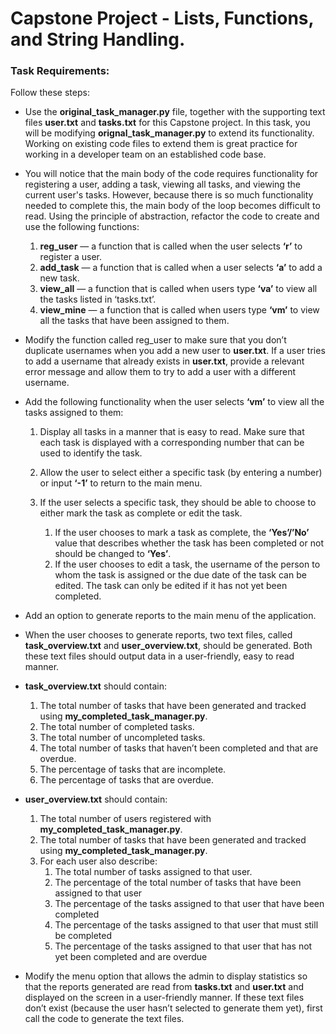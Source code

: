 # Capstone Project - Lists, Functions, and String Handling.

### Task Requirements:
Follow these steps:


* Use the **original_task_manager.py** file, together with the supporting text files **user.txt** and **tasks.txt** for this Capstone project. In this task, you will be modifying **orignal_task_manager.py** to extend its functionality. Working on existing code files to extend them is great practice for working in a developer team on an established code base.


* You will notice that the main body of the code requires functionality for registering a user, adding a task, viewing all tasks, and viewing the current user's tasks. However, because there is so much functionality needed to complete this, the main body of the loop becomes difficult to read. Using the principle of abstraction, refactor the code to create and use the following functions:
   
   1. **reg_user** — a function that is called when the user selects **‘r’** to register a user.
   2.  **add_task** — a function that is called when a user selects **‘a’** to add a new task.
   3.  **view_all** — a function that is called when users type **‘va’** to view all the tasks listed in ‘tasks.txt’.
   4.  **view_mine** — a function that is called when users type **‘vm’** to view all the tasks that have been assigned to them.


* Modify the function called reg_user to make sure that you don’t duplicate usernames when you add a new user to **user.txt**. If a user tries to add a username that already exists in **user.txt**, provide a relevant error message and allow them to try to add a user with a different username.


* Add the following functionality when the user selects **‘vm’** to view all the tasks assigned to them:

  1. Display all tasks in a manner that is easy to read. Make sure that each task is displayed with a corresponding number that can be used to identify the task.
  2. Allow the user to select either a specific task (by entering a number) or input **‘-1’** to return to the main menu.
  3. If the user selects a specific task, they should be able to choose to either mark the task as complete or edit the task.

     1. If the user chooses to mark a task as complete, the **‘Yes’/’No’** value that describes whether the task has been completed or not should be changed to **‘Yes’**.
     2. If the user chooses to edit a task, the username of the person to whom the task is assigned or the due date of the task can be edited. The task can only be edited if it has           not yet been completed.

        
* Add an option to generate reports to the main menu of the application.


* When the user chooses to generate reports, two text files, called **task_overview.txt** and **user_overview.txt**, should be generated. Both these text files should output data in a user-friendly, easy to read manner.

* **task_overview.txt** should contain:

  1. The total number of tasks that have been generated and tracked using **my_completed_task_manager.py**.
  2. The total number of completed tasks.
  3. The total number of uncompleted tasks.
  4. The total number of tasks that haven’t been completed and that are overdue.
  5. The percentage of tasks that are incomplete.
  6. The percentage of tasks that are overdue.

              
* **user_overview.txt** should contain:
        
  1. The total number of users registered with **my_completed_task_manager.py**.
  2. The total number of tasks that have been generated and tracked using **my_completed_task_manager.py**.
  3. For each user also describe:
     1. The total number of tasks assigned to that user.
     2. The percentage of the total number of tasks that have been assigned to that user
     3. The percentage of the tasks assigned to that user that have been completed
     4. The percentage of the tasks assigned to that user that must still be completed
     5. The percentage of the tasks assigned to that user that has not yet been completed and are overdue

                
* Modify the menu option that allows the admin to display statistics so that the reports generated are read from **tasks.txt** and **user.txt** and displayed on the screen in a user-friendly manner. If these text files don’t exist (because the user hasn’t selected to generate them yet), first call the code to generate the text files.

